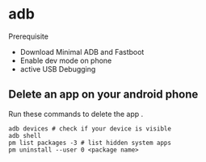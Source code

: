 # adb

Prerequisite

- Download Minimal ADB and Fastboot
- Enable dev mode on phone
- active USB Debugging

## Delete an app on your android phone

Run these commands to delete the app <package name>.

```shell
adb devices # check if your device is visible
adb shell
pm list packages -3 # list hidden system apps
pm uninstall --user 0 <package name>
```
